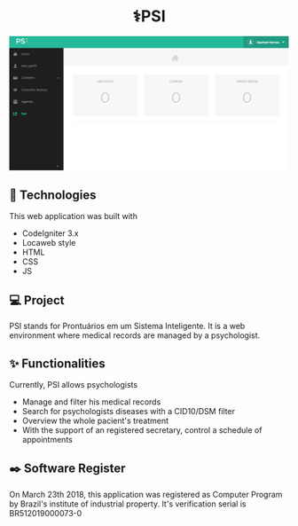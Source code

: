 <h1 align="center"><b>⚕️PSI</b></h1>


![Sistema PSI](./src/assets/images/dashboard.png)

## 🚀 Technologies

This web application was built with

- CodeIgniter 3.x
- Locaweb style
- HTML
- CSS
- JS

## 💻 Project

PSI stands for Prontuários em um Sistema Inteligente. It is a web environment where medical records are managed by a psychologist.

## ✨ Functionalities

Currently, PSI allows psychologists

* Manage and filter his medical records
* Search for psychologists diseases with a CID10/DSM filter
* Overview the whole pacient's treatment
* With the support of an registered secretary, control a schedule of appointments

## ✒️ Software Register

On March 23th 2018, this application was registered as Computer Program by Brazil's institute of industrial property. It's verification serial is BR512019000073-0



